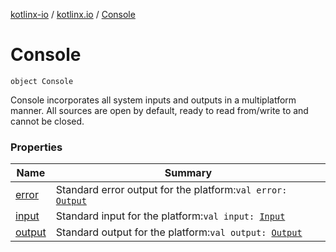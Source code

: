 [kotlinx-io](../../index.md) / [kotlinx.io](../index.md) / [Console](./index.md)

# Console

`object Console`

Console incorporates all system inputs and outputs in a multiplatform manner.
All sources are open by default, ready to read from/write to and cannot be closed.

### Properties

| Name | Summary |
|---|---|
| [error](error.md) | Standard error output for the platform:`val error: `[`Output`](../-output/index.md) |
| [input](input.md) | Standard input for the platform:`val input: `[`Input`](../-input/index.md) |
| [output](output.md) | Standard output for the platform:`val output: `[`Output`](../-output/index.md) |
